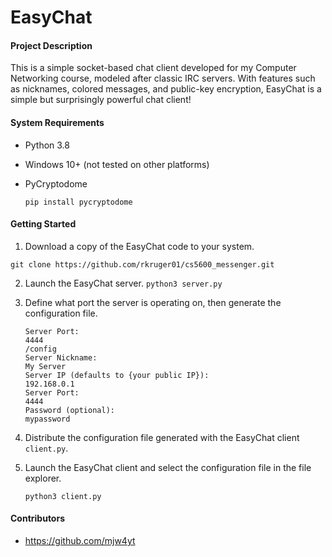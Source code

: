 # EasyChat

#### Project Description

This is a simple socket-based chat client developed for my Computer Networking course, modeled after
classic IRC servers. With features such as nicknames, colored messages, and public-key encryption, EasyChat is a simple
but surprisingly powerful chat client!

#### System Requirements

- Python 3.8

- Windows 10+ (not tested on other platforms)

- PyCryptodome

  `pip install pycryptodome`

#### Getting Started

1. Download a copy of the EasyChat code to your system.

`git clone https://github.com/rkruger01/cs5600_messenger.git`

2. Launch the EasyChat server.
   `python3 server.py`
3. Define what port the server is operating on, then generate the configuration file.

       Server Port:
       4444
       /config
       Server Nickname:
       My Server
       Server IP (defaults to {your public IP}):
       192.168.0.1
       Server Port:
       4444
       Password (optional):
       mypassword

4. Distribute the configuration file generated with the EasyChat client `client.py`.
5. Launch the EasyChat client and select the configuration file in the file explorer.

   `python3 client.py`

#### Contributors

- https://github.com/mjw4yt
